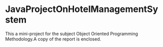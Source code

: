 # JavaProjectOnHotelManagementSystem
This a mini-project for the subject Object Oriented Programming Methodology.A copy of the report is enclosed.
